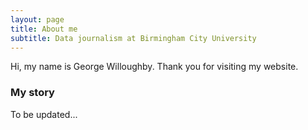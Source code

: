 ```yaml
---
layout: page
title: About me
subtitle: Data journalism at Birmingham City University
---
```


Hi, my name is George Willoughby. Thank you for visiting my website.

### My story

To be updated...
